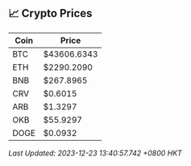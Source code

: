 ## 📈 Crypto Prices

| Coin | Price |
| ---- | ----- |
| BTC | $43606.6343 |
| ETH | $2290.2090 |
| BNB | $267.8965 |
| CRV | $0.6015 |
| ARB | $1.3297 |
| OKB | $55.9297 |
| DOGE | $0.0932 |

_Last Updated: 2023-12-23 13:40:57.742 +0800 HKT_